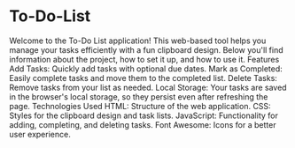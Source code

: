 # To-Do-List
Welcome to the To-Do List application! This web-based tool helps you manage your tasks efficiently with a fun clipboard design. Below you'll find information about the project, how to set it up, and how to use it.
Features
Add Tasks: Quickly add tasks with optional due dates.
Mark as Completed: Easily complete tasks and move them to the completed list.
Delete Tasks: Remove tasks from your list as needed.
Local Storage: Your tasks are saved in the browser's local storage, so they persist even after refreshing the page.
Technologies Used
HTML: Structure of the web application.
CSS: Styles for the clipboard design and task lists.
JavaScript: Functionality for adding, completing, and deleting tasks.
Font Awesome: Icons for a better user experience.
